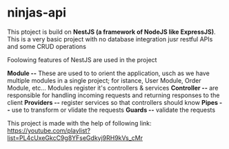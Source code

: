 # ninjas-api

This ptoject is build on **NestJS (a framework of NodeJS like ExpressJS)**. This is a very basic project with no database integration jusr restful APIs and some CRUD operations

Foolowing features of NestJS are used in the project

**Module --** These are used to to orient the application, usch as we have multiple modules in a single project; for istance, User Module, Order Module, etc... Modules register it's controllers & services
**Controller --** are responsible for handling incoming requests and returning responses to the client
**Providers --** register services so that controllers should know 
**Pipes --** use to transform or vlidate the requests
**Guards --** validate the requests

This project is made with the help of following link: https://youtube.com/playlist?list=PL4cUxeGkcC9g8YFseGdkyj9RH9kVs_cMr
